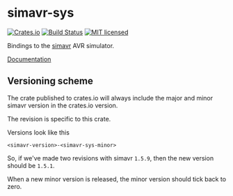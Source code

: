 # simavr-sys

[![Crates.io](https://img.shields.io/crates/v/simavr-sys.svg)](https://crates.io/crates/simavr-sys)
[![Build Status](https://travis-ci.org/dylanmckay/simavr-sys.svg?branch=master)](https://travis-ci.org/dylanmckay/simavr-sys)
[![MIT licensed](https://img.shields.io/badge/license-MIT-blue.svg)](./LICENSE)

Bindings to the [simavr](https://github.com/buserror/simavr) AVR simulator.

[Documentation](https://docs.rs/simavr-sys/)

## Versioning scheme

The crate published to crates.io will always include the major and minor simavr version in
the crates.io version.

The revision is specific to this crate.

Versions look like this

`<simavr-version>-<simavr-sys-minor>`

So, if we've made two revisions with simavr `1.5.9`, then the new version
should be `1.5.1`.

When a new minor version is released, the minor version should tick back to zero.


